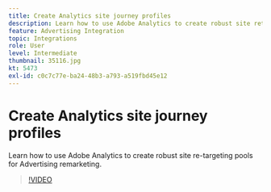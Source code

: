 ```yaml
---
title: Create Analytics site journey profiles
description: Learn how to use Adobe Analytics to create robust site retargeting pools for Advertising Cloud remarketing.
feature: Advertising Integration
topic: Integrations
role: User
level: Intermediate
thumbnail: 35116.jpg
kt: 5473
exl-id: c0c7c77e-ba24-48b3-a793-a519fbd45e12
---
```

# Create Analytics site journey profiles

Learn how to use Adobe Analytics to create robust site re-targeting pools for Advertising remarketing.

>[!VIDEO](https://video.tv.adobe.com/v/35116/?quality=12&learn=on)
